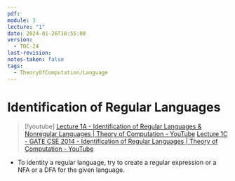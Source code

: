 ```yaml
---
pdf: 
module: 3
lecture: "1"
date: 2024-01-26T16:55:00
version:
  - TOC-24
last-revision: 
notes-taken: false
tags:
  - TheoryOfComputation/Language
---
```

# Identification of Regular Languages
> [!youtube] 
> [Lecture 1A - Identification of Regular Languages & Nonregular Languages | Theory of Computation - YouTube](https://www.youtube.com/watch?v=mZ8S3qE89fM)
> [Lecture 1C - GATE CSE 2014 - Identification of Regular Languages | Theory of Computation - YouTube](https://www.youtube.com/watch?v=W3LKQ91Kyw0)

- To identity a regular language, try to create a regular expression or a NFA or a DFA for the given language.
